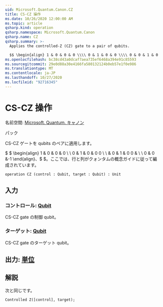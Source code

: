 ```yaml
---
uid: Microsoft.Quantum.Canon.CZ
title: CS-CZ 操作
ms.date: 10/26/2020 12:00:00 AM
ms.topic: article
qsharp.kind: operation
qsharp.namespace: Microsoft.Quantum.Canon
qsharp.name: CZ
qsharp.summary: >-
  Applies the controlled-Z (CZ) gate to a pair of qubits.

  $$ \begin{align} 1 & 0 & 0 & 0 \\\\ 0 & 1 & 0 & 0 \\\\ 0 & 0 & 1 & 0 \\\\ 0 & 0 & 0 & -1 \end{align}, $$ where rows and columns are organized as in the quantum concepts guide.
ms.openlocfilehash: bc38cd43a0dcaf7aea735ef6468a394e91c85593
ms.sourcegitcommit: 29e0d88a30e4166fa580132124b0eb57e1f0e986
ms.translationtype: MT
ms.contentlocale: ja-JP
ms.lasthandoff: 10/27/2020
ms.locfileid: "92716345"
---
```

# <a name="cz-operation"></a>CS-CZ 操作

名前空間: [Microsoft. Quantum. キャノン](xref:Microsoft.Quantum.Canon)

パック [](https://nuget.org/packages/)


CS-CZ ゲートを qubits のペアに適用します。

$ $ \begin{align} 1 & 0 & 0 & 0 \\ \\ 0 & 1 & 0 & 0 0 \\ \\ & 0 & 1 & 0 0 & \\ \\ 0 & 0 &-1 \end{align}、$ $。ここでは、行と列がクォンタムの概念ガイドに従って編成されています。

```qsharp
operation CZ (control : Qubit, target : Qubit) : Unit
```


## <a name="input"></a>入力

### <a name="control--qubit"></a>コントロール: [Qubit](xref:microsoft.quantum.lang-ref.qubit)

CS-CZ gate の制御 qubit。


### <a name="target--qubit"></a>ターゲット: [Qubit](xref:microsoft.quantum.lang-ref.qubit)

CS-CZ gate のターゲット qubit。



## <a name="output--unit"></a>出力: [単位](xref:microsoft.quantum.lang-ref.unit)



## <a name="remarks"></a>解説

次と同じです。

```qsharp
Controlled Z([control], target);
```